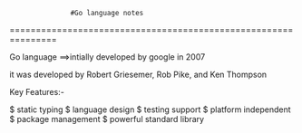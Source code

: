                    #Go language notes
  
===============================================================

Go language ==>intially developed by google in 2007

it was developed by Robert Griesemer, Rob Pike, and Ken Thompson

Key Features:-

 $  static typing
 $  language design
 $  testing support
 $  platform independent
 $  package management
 $  powerful standard library

